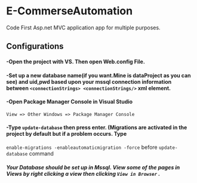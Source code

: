 # E-CommerseAutomation
Code First Asp.net MVC application app for multiple purposes. 


## Configurations  
#### -Open the project with VS. Then open Web.config File.
#### -Set up a new database name(if you want.Mine is dataProject as you can see) and uid,pwd based upon your mssql connection information between ```<connectionStrings> <connectionStrings/>``` xml element.
#### -Open Package Manager Console in Visual Studio 
  ```View => Other Windows => Package Manager Console```
#### -Type ```update-database``` then press enter. (Migrations are activated in the project by default but if a problem occurs. Type 
  ```enable-migrations -enableautomaticmigration -force```
  before ```update-database``` command
##### Your Database should be set up in Mssql. View some of the pages in Views by right clicking a view then clicking ```View in Browser``` .
